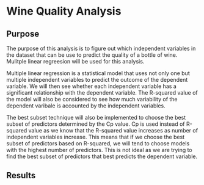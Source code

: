 # Wine Quality Analysis

## Purpose
The purpose of this analysis is to figure out which independent variables in the dataset that can be use to predict the quality of a bottle of wine. Mulitple linear regreesion will be used for this analysis.

Multiple linear regression is a statistical model that uses not only one but multiple independent variables to predict the outcome of the dependent variable. We will then see whether each independent variable has a significant relationship with the dependent variable. The R-squared value of the model will also be considered to see how much variability of the dependent varibale is accounted by the independent variables. 

The best subset technique will also be implemented to choose the best subset of predictors determined by the Cp value. Cp is used instead of R-squared value as we know that the R-squared value increases as number of independent variables increase. This means that if we choose the best subset of predictors based on R-squared, we will tend to choose models with the highest number of predictors. This is not ideal as we are trying to find the best subset of predictors that best predicts the dependent variable.


## Results
